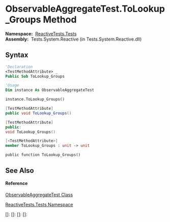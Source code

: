 # ObservableAggregateTest.ToLookup\_Groups Method

**Namespace:**  [ReactiveTests.Tests](ReactiveTests.Tests\ReactiveTests.Tests.md)  
**Assembly:**  Tests.System.Reactive (in Tests.System.Reactive.dll)

## Syntax

```vb
'Declaration
<TestMethodAttribute> _
Public Sub ToLookup_Groups
```

```vb
'Usage
Dim instance As ObservableAggregateTest

instance.ToLookup_Groups()
```

```csharp
[TestMethodAttribute]
public void ToLookup_Groups()
```

```c++
[TestMethodAttribute]
public:
void ToLookup_Groups()
```

```fsharp
[<TestMethodAttribute>]
member ToLookup_Groups : unit -> unit 
```

```jscript
public function ToLookup_Groups()
```

## See Also

#### Reference

[ObservableAggregateTest Class](ObservableAggregateTest\ObservableAggregateTest.md)

[ReactiveTests.Tests Namespace](ReactiveTests.Tests\ReactiveTests.Tests.md)

[]: 
[]: 
[]: 
[]: 